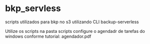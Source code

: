 # bkp_servless
scripts utilizados para bkp no s3 utilizando CLI
 backup-serverless



Utilize os scripts na pasta scripts
configure o agendadr de tarefas do windows conforme tutorial: agendador.pdf